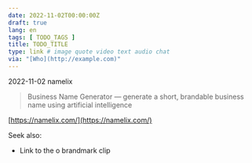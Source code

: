 ```yaml
---
date: 2022-11-02T00:00:00Z
draft: true
lang: en
tags: [ TODO_TAGS ]
title: TODO_TITLE
type: link # image quote video text audio chat
via: "[Who](http://example.com)"
---
```



2022-11-02 namelix


> Business Name Generator — generate a short, brandable business name using artificial intelligence

[https://namelix.com/](https://namelix.com/)

Seek also:

* Link to the o brandmark clip


